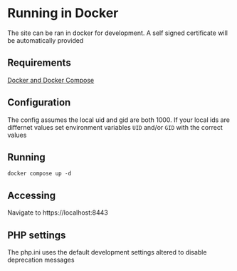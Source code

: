 # Running in Docker

The site can be ran in docker for development. A self signed certificate will be automatically provided

## Requirements

[Docker and Docker Compose](https://docs.docker.com/get-docker/)

## Configuration

The config assumes the local uid and gid are both 1000. If your local ids are differnet values set environment variables `UID` and/or `GID` with the correct values

## Running

`docker compose up -d`

## Accessing

Navigate to https://localhost:8443

## PHP settings

The php.ini uses the default development settings altered to disable deprecation messages
